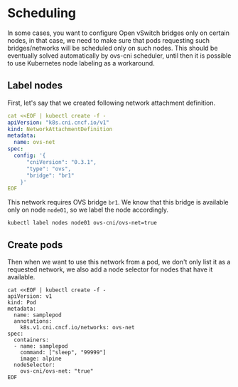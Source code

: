 # Scheduling

In some cases, you want to configure Open vSwitch bridges only on certain
nodes, in that case, we need to make sure that pods requesting such
bridges/networks will be scheduled only on such nodes. This should be
eventually solved automatically by ovs-cni scheduler, until then it is possible
to use Kubernetes node labeling as a workaround.

## Label nodes

First, let's say that we created following network attachment definition.

```yaml
cat <<EOF | kubectl create -f -
apiVersion: "k8s.cni.cncf.io/v1"
kind: NetworkAttachmentDefinition
metadata:
  name: ovs-net
spec:
  config: '{
      "cniVersion": "0.3.1",
      "type": "ovs",
      "bridge": "br1"
    }'
EOF
```

This network requires OVS bridge `br1`. We know that this bridge is available
only on node `node01`, so we label the node accordingly.

```shell
kubectl label nodes node01 ovs-cni/ovs-net=true
```

## Create pods

Then when we want to use this network from a pod, we don't only list it as a
requested network, we also add a node selector for nodes that have it
available.


```shell
cat <<EOF | kubectl create -f -
apiVersion: v1
kind: Pod
metadata:
  name: samplepod
  annotations:
    k8s.v1.cni.cncf.io/networks: ovs-net
spec:
  containers:
  - name: samplepod
    command: ["sleep", "99999"]
    image: alpine
  nodeSelector:
    ovs-cni/ovs-net: "true"
EOF
```
